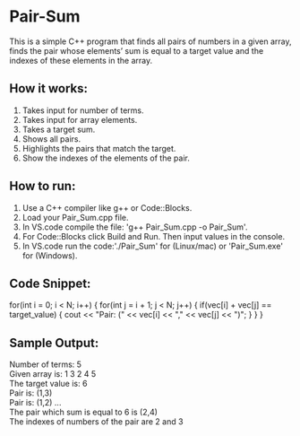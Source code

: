 # Pair-Sum
This is a simple C++ program that finds all pairs of numbers in a given array, finds the pair whose elements’ sum is equal to a target value and the indexes of these elements in the array.
## How it works:
1. Takes input for number of terms.
2. Takes input for array elements.
3. Takes a target sum.
4. Shows all pairs.
5. Highlights the pairs that match the target.
6. Show the indexes of the elements of the pair.
## How to run:
1. Use a C++ compiler like g++ or Code::Blocks.
2. Load your Pair_Sum.cpp file.
3. In VS.code compile the file: 'g++ Pair_Sum.cpp -o Pair_Sum'.
4. For Code::Blocks click Build and Run. Then input values in the console.
5. In VS.code run the code:'./Pair_Sum' for (Linux/mac) or 'Pair_Sum.exe' for (Windows).
## Code Snippet:
for(int i = 0; i < N; i++) {
    for(int j = i + 1; j < N; j++) {
        if(vec[i] + vec[j] == target_value) {
            cout << "Pair: (" << vec[i] << "," << vec[j] << ")";
        }
    }
}
## Sample Output:
Number of terms: 5  
Given array is: 1 3 2 4 5  
The target value is: 6  
Pair is: (1,3)  
Pair is: (1,2) 
...  
The pair which sum is equal to 6 is (2,4)  
The indexes of numbers of the pair are 2 and 3
